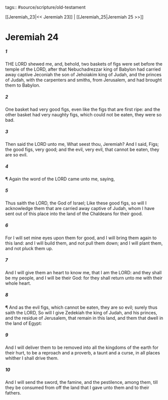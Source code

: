 tags:: #source/scripture/old-testament

[[Jeremiah_23|<< Jeremiah 23]] | [[Jeremiah_25|Jeremiah 25 >>]]

# Jeremiah 24

##### 1

THE LORD shewed me, and, behold, two baskets of figs were set before the temple of the LORD, after that Nebuchadrezzar king of Babylon had carried away captive Jeconiah the son of Jehoiakim king of Judah, and the princes of Judah, with the carpenters and smiths, from Jerusalem, and had brought them to Babylon.

##### 2

One basket had very good figs, even like the figs that are first ripe: and the other basket had very naughty figs, which could not be eaten, they were so bad.

##### 3

Then said the LORD unto me, What seest thou, Jeremiah? And I said, Figs; the good figs, very good; and the evil, very evil, that cannot be eaten, they are so evil.

##### 4

¶ Again the word of the LORD came unto me, saying,

##### 5

Thus saith the LORD, the God of Israel; Like these good figs, so will I acknowledge them that are carried away captive of Judah, whom I have sent out of this place into the land of the Chaldeans for their good.

##### 6

For I will set mine eyes upon them for good, and I will bring them again to this land: and I will build them, and not pull them down; and I will plant them, and not pluck them up.

##### 7

And I will give them an heart to know me, that I am the LORD: and they shall be my people, and I will be their God: for they shall return unto me with their whole heart.

##### 8

¶ And as the evil figs, which cannot be eaten, they are so evil; surely thus saith the LORD, So will I give Zedekiah the king of Judah, and his princes, and the residue of Jerusalem, that remain in this land, and them that dwell in the land of Egypt:

##### 9

And I will deliver them to be removed into all the kingdoms of the earth for their hurt, to be a reproach and a proverb, a taunt and a curse, in all places whither I shall drive them.

##### 10

And I will send the sword, the famine, and the pestilence, among them, till they be consumed from off the land that I gave unto them and to their fathers.
